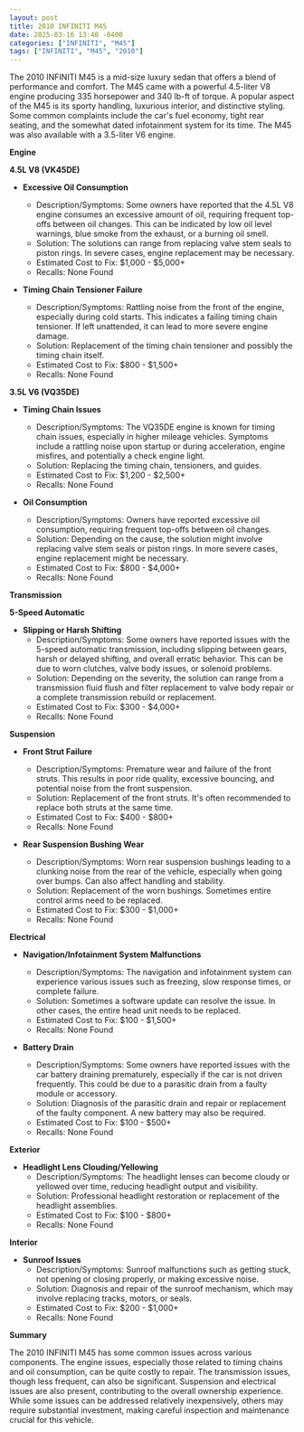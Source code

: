 ```yaml
---
layout: post
title: 2010 INFINITI M45
date: 2025-03-16 13:40 -0400
categories: ["INFINITI", "M45"]
tags: ["INFINITI", "M45", "2010"]
---
```

The 2010 INFINITI M45 is a mid-size luxury sedan that offers a blend of performance and comfort. The M45 came with a powerful 4.5-liter V8 engine producing 335 horsepower and 340 lb-ft of torque. A popular aspect of the M45 is its sporty handling, luxurious interior, and distinctive styling. Some common complaints include the car's fuel economy, tight rear seating, and the somewhat dated infotainment system for its time. The M45 was also available with a 3.5-liter V6 engine.

**Engine**

**4.5L V8 (VK45DE)**

* **Excessive Oil Consumption**
    * Description/Symptoms: Some owners have reported that the 4.5L V8 engine consumes an excessive amount of oil, requiring frequent top-offs between oil changes. This can be indicated by low oil level warnings, blue smoke from the exhaust, or a burning oil smell.
    * Solution: The solutions can range from replacing valve stem seals to piston rings. In severe cases, engine replacement may be necessary.
    * Estimated Cost to Fix: $1,000 - $5,000+
    * Recalls: None Found

* **Timing Chain Tensioner Failure**
    * Description/Symptoms: Rattling noise from the front of the engine, especially during cold starts. This indicates a failing timing chain tensioner. If left unattended, it can lead to more severe engine damage.
    * Solution: Replacement of the timing chain tensioner and possibly the timing chain itself.
    * Estimated Cost to Fix: $800 - $1,500+
    * Recalls: None Found

**3.5L V6 (VQ35DE)**

* **Timing Chain Issues**
    * Description/Symptoms: The VQ35DE engine is known for timing chain issues, especially in higher mileage vehicles. Symptoms include a rattling noise upon startup or during acceleration, engine misfires, and potentially a check engine light.
    * Solution: Replacing the timing chain, tensioners, and guides.
    * Estimated Cost to Fix: $1,200 - $2,500+
    * Recalls: None Found

* **Oil Consumption**
    * Description/Symptoms: Owners have reported excessive oil consumption, requiring frequent top-offs between oil changes.
    * Solution: Depending on the cause, the solution might involve replacing valve stem seals or piston rings. In more severe cases, engine replacement might be necessary.
    * Estimated Cost to Fix: $800 - $4,000+
    * Recalls: None Found

**Transmission**

**5-Speed Automatic**

* **Slipping or Harsh Shifting**
    * Description/Symptoms: Some owners have reported issues with the 5-speed automatic transmission, including slipping between gears, harsh or delayed shifting, and overall erratic behavior. This can be due to worn clutches, valve body issues, or solenoid problems.
    * Solution: Depending on the severity, the solution can range from a transmission fluid flush and filter replacement to valve body repair or a complete transmission rebuild or replacement.
    * Estimated Cost to Fix: $300 - $4,000+
    * Recalls: None Found

**Suspension**

* **Front Strut Failure**
    * Description/Symptoms: Premature wear and failure of the front struts. This results in poor ride quality, excessive bouncing, and potential noise from the front suspension.
    * Solution: Replacement of the front struts. It's often recommended to replace both struts at the same time.
    * Estimated Cost to Fix: $400 - $800+
    * Recalls: None Found

* **Rear Suspension Bushing Wear**
    * Description/Symptoms: Worn rear suspension bushings leading to a clunking noise from the rear of the vehicle, especially when going over bumps. Can also affect handling and stability.
    * Solution: Replacement of the worn bushings. Sometimes entire control arms need to be replaced.
    * Estimated Cost to Fix: $300 - $1,000+
    * Recalls: None Found

**Electrical**

* **Navigation/Infotainment System Malfunctions**
    * Description/Symptoms: The navigation and infotainment system can experience various issues such as freezing, slow response times, or complete failure.
    * Solution: Sometimes a software update can resolve the issue. In other cases, the entire head unit needs to be replaced.
    * Estimated Cost to Fix: $100 - $1,500+
    * Recalls: None Found

* **Battery Drain**
    * Description/Symptoms: Some owners have reported issues with the car battery draining prematurely, especially if the car is not driven frequently. This could be due to a parasitic drain from a faulty module or accessory.
    * Solution: Diagnosis of the parasitic drain and repair or replacement of the faulty component. A new battery may also be required.
    * Estimated Cost to Fix: $100 - $500+
    * Recalls: None Found

**Exterior**

* **Headlight Lens Clouding/Yellowing**
    * Description/Symptoms: The headlight lenses can become cloudy or yellowed over time, reducing headlight output and visibility.
    * Solution: Professional headlight restoration or replacement of the headlight assemblies.
    * Estimated Cost to Fix: $100 - $800+
    * Recalls: None Found

**Interior**

* **Sunroof Issues**
    * Description/Symptoms: Sunroof malfunctions such as getting stuck, not opening or closing properly, or making excessive noise.
    * Solution: Diagnosis and repair of the sunroof mechanism, which may involve replacing tracks, motors, or seals.
    * Estimated Cost to Fix: $200 - $1,000+
    * Recalls: None Found

**Summary**

The 2010 INFINITI M45 has some common issues across various components. The engine issues, especially those related to timing chains and oil consumption, can be quite costly to repair. The transmission issues, though less frequent, can also be significant. Suspension and electrical issues are also present, contributing to the overall ownership experience. While some issues can be addressed relatively inexpensively, others may require substantial investment, making careful inspection and maintenance crucial for this vehicle.

